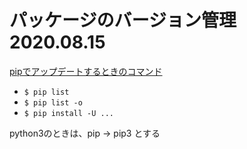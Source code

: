 # パッケージのバージョン管理 2020.08.15

[pipでアップデートするときのコマンド](https://qiita.com/HyunwookPark/items/242a8ceea656416b6da8)

- `$ pip list`
- `$ pip list -o`
- `$ pip install -U ...`

python3のときは、pip -> pip3 とする

